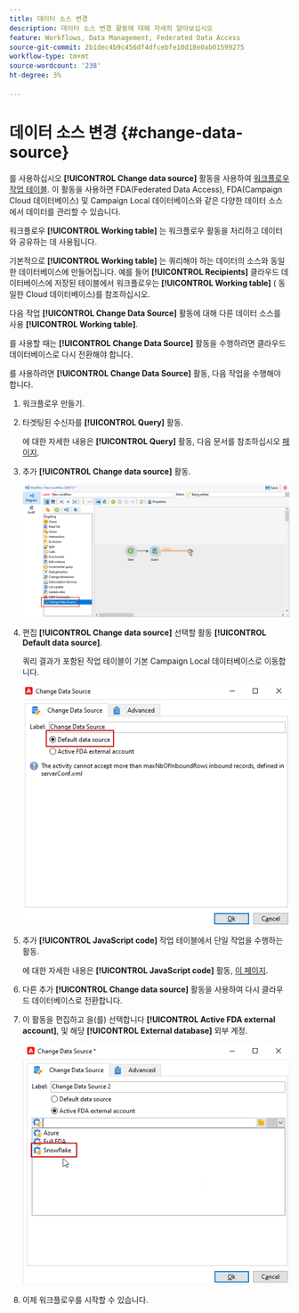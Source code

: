 ```yaml
---
title: 데이터 소스 변경
description: 데이터 소스 변경 활동에 대해 자세히 알아보십시오
feature: Workflows, Data Management, Federated Data Access
source-git-commit: 2b1dec4b9c456df4dfcebfe10d18e0ab01599275
workflow-type: tm+mt
source-wordcount: '238'
ht-degree: 3%

---
```


# 데이터 소스 변경 {#change-data-source}

를 사용하십시오 **[!UICONTROL Change data source]** 활동을 사용하여 [워크플로우 작업 테이블](use-workflow-data.md#workflow-temporary-work-table). 이 활동을 사용하면 FDA(Federated Data Access), FDA(Campaign Cloud 데이터베이스) 및 Campaign Local 데이터베이스와 같은 다양한 데이터 소스에서 데이터를 관리할 수 있습니다.

워크플로우 **[!UICONTROL Working table]** 는 워크플로우 활동을 처리하고 데이터와 공유하는 데 사용됩니다.

기본적으로 **[!UICONTROL Working table]** 는 쿼리해야 하는 데이터의 소스와 동일한 데이터베이스에 만들어집니다.
예를 들어 **[!UICONTROL Recipients]** 클라우드 데이터베이스에 저장된 테이블에서 워크플로우는 **[!UICONTROL Working table]** ( 동일한 Cloud 데이터베이스)를 참조하십시오.

다음 작업 **[!UICONTROL Change Data Source]** 활동에 대해 다른 데이터 소스를 사용 **[!UICONTROL Working table]**.

를 사용할 때는 **[!UICONTROL Change Data Source]** 활동을 수행하려면 클라우드 데이터베이스로 다시 전환해야 합니다.

를 사용하려면 **[!UICONTROL Change Data Source]** 활동, 다음 작업을 수행해야 합니다.

1. 워크플로우 만들기.

1. 타겟팅된 수신자를 **[!UICONTROL Query]** 활동.

   에 대한 자세한 내용은 **[!UICONTROL Query]** 활동, 다음 문서를 참조하십시오 [페이지](query.md#create-a-query).

1. 추가 **[!UICONTROL Change data source]** 활동.

   ![](assets/change-data-source.png)

1. 편집 **[!UICONTROL Change data source]** 선택할 활동 **[!UICONTROL Default data source]**.

   쿼리 결과가 포함된 작업 테이블이 기본 Campaign Local 데이터베이스로 이동합니다.

   ![](assets/change-data-source_2.png)

1. 추가 **[!UICONTROL JavaScript code]** 작업 테이블에서 단일 작업을 수행하는 활동.

   에 대한 자세한 내용은 **[!UICONTROL JavaScript code]** 활동, [이 페이지](sql-code-and-javascript-code.md#javascript-code).

1. 다른 추가 **[!UICONTROL Change data source]** 활동을 사용하여 다시 클라우드 데이터베이스로 전환합니다.

1. 이 활동을 편집하고 을(를) 선택합니다 **[!UICONTROL Active FDA external account]**, 및 해당 **[!UICONTROL External database]** 외부 계정.

   ![](assets/change-data-source_3.png)

1. 이제 워크플로우를 시작할 수 있습니다.

